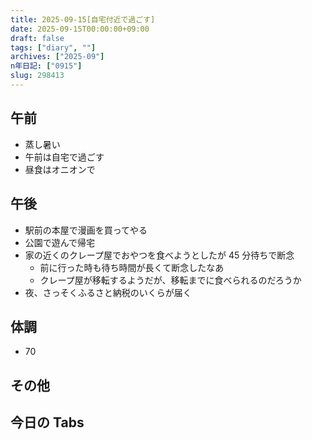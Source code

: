 ```yaml
---
title: 2025-09-15[自宅付近で過ごす]
date: 2025-09-15T00:00:00+09:00
draft: false
tags: ["diary", ""]
archives: ["2025-09"]
n年日記: ["0915"]
slug: 298413
---
```


## 午前

- 蒸し暑い
- 午前は自宅で過ごす
- 昼食はオニオンで

## 午後

- 駅前の本屋で漫画を買ってやる
- 公園で遊んで帰宅
- 家の近くのクレープ屋でおやつを食べようとしたが 45 分待ちで断念
  - 前に行った時も待ち時間が長くて断念したなあ
  - クレープ屋が移転するようだが、移転までに食べられるのだろうか
- 夜、さっそくふるさと納税のいくらが届く

## 体調

- 70

## その他

## 今日の Tabs
